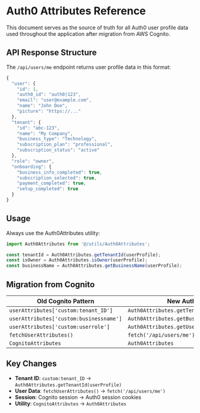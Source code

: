 # Auth0 Attributes Reference

This document serves as the source of truth for all Auth0 user profile data used throughout the application after migration from AWS Cognito.

## API Response Structure

The `/api/users/me` endpoint returns user profile data in this format:

```javascript
{
  "user": {
    "id": 1,
    "auth0_id": "auth0|123",
    "email": "user@example.com",
    "name": "John Doe",
    "picture": "https://..."
  },
  "tenant": {
    "id": "abc-123",
    "name": "My Company",
    "business_type": "Technology",
    "subscription_plan": "professional",
    "subscription_status": "active"
  },
  "role": "owner",
  "onboarding": {
    "business_info_completed": true,
    "subscription_selected": true,
    "payment_completed": true,
    "setup_completed": true
  }
}
```

## Usage

Always use the Auth0Attributes utility:

```javascript
import Auth0Attributes from '@/utils/Auth0Attributes';

const tenantId = Auth0Attributes.getTenantId(userProfile);
const isOwner = Auth0Attributes.isOwner(userProfile);
const businessName = Auth0Attributes.getBusinessName(userProfile);
```

## Migration from Cognito

| Old Cognito Pattern | New Auth0 Pattern |
|-------------------|------------------|
| `userAttributes['custom:tenant_ID']` | `Auth0Attributes.getTenantId(userProfile)` |
| `userAttributes['custom:businessname']` | `Auth0Attributes.getBusinessName(userProfile)` |
| `userAttributes['custom:userrole']` | `Auth0Attributes.getUserRole(userProfile)` |
| `fetchUserAttributes()` | `fetch('/api/users/me')` |
| `CognitoAttributes` | `Auth0Attributes` |

## Key Changes

- **Tenant ID**: `custom:tenant_ID` → `Auth0Attributes.getTenantId(userProfile)`
- **User Data**: `fetchUserAttributes()` → `fetch('/api/users/me')`
- **Session**: Cognito session → Auth0 session cookies
- **Utility**: `CognitoAttributes` → `Auth0Attributes`
